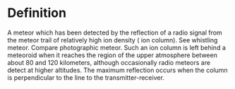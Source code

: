 # Definition

A meteor which has been detected by the reflection of a radio signal
from the meteor trail of relatively high ion density ( ion column). See
whistling meteor. Compare photographic meteor. Such an ion column is
left behind a meteoroid when it reaches the region of the upper
atmosphere between about 80 and 120 kilometers, although occasionally
radio meteors are detect at higher altitudes. The maximum reflection
occurs when the column is perpendicular to the line to the
transmitter-receiver.
